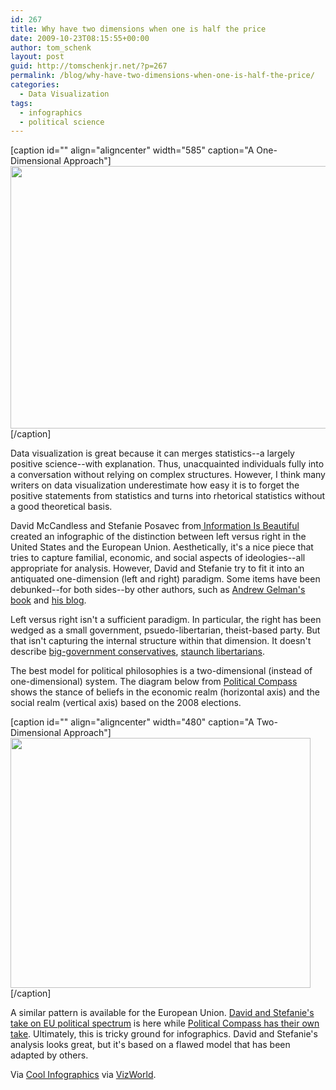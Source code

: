 ```yaml
---
id: 267
title: Why have two dimensions when one is half the price
date: 2009-10-23T08:15:55+00:00
author: tom_schenk
layout: post
guid: http://tomschenkjr.net/?p=267
permalink: /blog/why-have-two-dimensions-when-one-is-half-the-price/
categories:
  - Data Visualization
tags:
  - infographics
  - political science
---
```

[caption id="" align="aligncenter" width="585" caption="A One-Dimensional Approach"]<a href="http://infobeautiful.s3.amazonaws.com/leftright_US_1416.gif"><img title="Left versus Right - U.S." src="http://infobeautiful.s3.amazonaws.com/leftright_US_1416.gif" alt="" width="585" height="420" /></a>[/caption]
<p style="text-align:center;"></p>
Data visualization is great because it can merges statistics--a largely positive science--with explanation. Thus, unacquainted individuals fully into a conversation without relying on complex structures. However, I think many writers on data visualization underestimate how easy it is to forget the positive statements from statistics and turns into rhetorical statistics without a good theoretical basis.

<!--more-->

David McCandless and Stefanie Posavec from<a href="http://70.32.102.55/2009/left-vs-right/"> Information Is Beautiful</a> created an infographic of the distinction between left versus right in the United States and the European Union. Aesthetically, it's a nice piece that tries to capture familial, economic, and social aspects of ideologies--all appropriate for analysis. However, David and Stefanie try to fit it into an antiquated one-dimension (left and right) paradigm. Some items have been debunked--for both sides--by other authors, such as <a href="http://www.redbluerichpoor.com/">Andrew Gelman's book</a> and <a href="http://www.stat.columbia.edu/~gelman/blog/">his blog</a>.

Left versus right isn't a sufficient paradigm. In particular, the right has been wedged as a small government, psuedo-libertarian, theist-based party. But that isn't capturing the internal structure within that dimension. It doesn't describe <a href="http://www.nytimes.com/2008/12/08/opinion/08kristol.html">big-government conservatives</a>, <a href="http://www.cato.org/">staunch libertarians</a>.

The best model for political philosophies is a two-dimensional (instead of one-dimensional) system. The diagram below from <a href="www.politicalcompass.org">Political Compass</a> shows the stance of beliefs in the economic realm (horizontal axis) and the social realm (vertical axis) based on the 2008 elections.

[caption id="" align="aligncenter" width="480" caption="A Two-Dimensional Approach"]<a href="http://politicalcompass.org/images/uscandidates2008.png"><img title="Two-dimension political spectrum" src="http://politicalcompass.org/images/uscandidates2008.png" alt="" width="480" height="400" /></a>[/caption]
<p style="text-align:left;">A similar pattern is available for the European Union. <a href="http://infobeautiful.s3.amazonaws.com/leftright_EU_1416.gif">David and Stefanie's take on EU political spectrum</a> is here while <a href="http://politicalcompass.org/images/eu2008.gif">Political Compass has their own take</a>. Ultimately, this is tricky ground for infographics. David and Stefanie's analysis looks great, but it's based on a flawed model that has been adapted by others.</p>
<p style="text-align:left;">Via <a href="http://coolinfographics.blogspot.com/2009/10/left-vs-right-ideology-concept-map.html">Cool Infographics</a> via <a href="http://www.vizworld.com/2009/10/political-spectrum-left/">VizWorld</a>.</p>